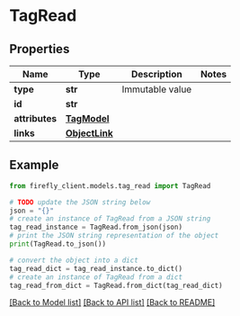 # TagRead


## Properties

Name | Type | Description | Notes
------------ | ------------- | ------------- | -------------
**type** | **str** | Immutable value | 
**id** | **str** |  | 
**attributes** | [**TagModel**](TagModel.md) |  | 
**links** | [**ObjectLink**](ObjectLink.md) |  | 

## Example

```python
from firefly_client.models.tag_read import TagRead

# TODO update the JSON string below
json = "{}"
# create an instance of TagRead from a JSON string
tag_read_instance = TagRead.from_json(json)
# print the JSON string representation of the object
print(TagRead.to_json())

# convert the object into a dict
tag_read_dict = tag_read_instance.to_dict()
# create an instance of TagRead from a dict
tag_read_from_dict = TagRead.from_dict(tag_read_dict)
```
[[Back to Model list]](../README.md#documentation-for-models) [[Back to API list]](../README.md#documentation-for-api-endpoints) [[Back to README]](../README.md)


